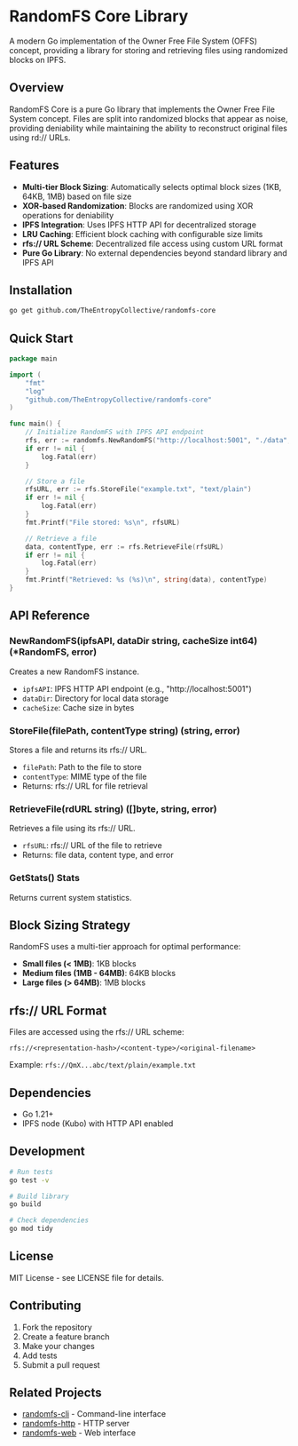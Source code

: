 # RandomFS Core Library

A modern Go implementation of the Owner Free File System (OFFS) concept, providing a library for storing and retrieving files using randomized blocks on IPFS.

## Overview

RandomFS Core is a pure Go library that implements the Owner Free File System concept. Files are split into randomized blocks that appear as noise, providing deniability while maintaining the ability to reconstruct original files using rd:// URLs.

## Features

- **Multi-tier Block Sizing**: Automatically selects optimal block sizes (1KB, 64KB, 1MB) based on file size
- **XOR-based Randomization**: Blocks are randomized using XOR operations for deniability
- **IPFS Integration**: Uses IPFS HTTP API for decentralized storage
- **LRU Caching**: Efficient block caching with configurable size limits
- **rfs:// URL Scheme**: Decentralized file access using custom URL format
- **Pure Go Library**: No external dependencies beyond standard library and IPFS API

## Installation

```bash
go get github.com/TheEntropyCollective/randomfs-core
```

## Quick Start

```go
package main

import (
    "fmt"
    "log"
    "github.com/TheEntropyCollective/randomfs-core"
)

func main() {
    // Initialize RandomFS with IPFS API endpoint
    rfs, err := randomfs.NewRandomFS("http://localhost:5001", "./data", 500*1024*1024)
    if err != nil {
        log.Fatal(err)
    }

    // Store a file
    rfsURL, err := rfs.StoreFile("example.txt", "text/plain")
    if err != nil {
        log.Fatal(err)
    }
    fmt.Printf("File stored: %s\n", rfsURL)

    // Retrieve a file
    data, contentType, err := rfs.RetrieveFile(rfsURL)
    if err != nil {
        log.Fatal(err)
    }
    fmt.Printf("Retrieved: %s (%s)\n", string(data), contentType)
}
```

## API Reference

### NewRandomFS(ipfsAPI, dataDir string, cacheSize int64) (*RandomFS, error)

Creates a new RandomFS instance.

- `ipfsAPI`: IPFS HTTP API endpoint (e.g., "http://localhost:5001")
- `dataDir`: Directory for local data storage
- `cacheSize`: Cache size in bytes

### StoreFile(filePath, contentType string) (string, error)

Stores a file and returns its rfs:// URL.

- `filePath`: Path to the file to store
- `contentType`: MIME type of the file
- Returns: rfs:// URL for file retrieval

### RetrieveFile(rdURL string) ([]byte, string, error)

Retrieves a file using its rfs:// URL.

- `rfsURL`: rfs:// URL of the file to retrieve
- Returns: file data, content type, and error

### GetStats() Stats

Returns current system statistics.

## Block Sizing Strategy

RandomFS uses a multi-tier approach for optimal performance:

- **Small files (< 1MB)**: 1KB blocks
- **Medium files (1MB - 64MB)**: 64KB blocks  
- **Large files (> 64MB)**: 1MB blocks

## rfs:// URL Format

Files are accessed using the rfs:// URL scheme:

```
rfs://<representation-hash>/<content-type>/<original-filename>
```

Example: `rfs://QmX...abc/text/plain/example.txt`

## Dependencies

- Go 1.21+
- IPFS node (Kubo) with HTTP API enabled

## Development

```bash
# Run tests
go test -v

# Build library
go build

# Check dependencies
go mod tidy
```

## License

MIT License - see LICENSE file for details.

## Contributing

1. Fork the repository
2. Create a feature branch
3. Make your changes
4. Add tests
5. Submit a pull request

## Related Projects

- [randomfs-cli](https://github.com/TheEntropyCollective/randomfs-cli) - Command-line interface
- [randomfs-http](https://github.com/TheEntropyCollective/randomfs-http) - HTTP server
- [randomfs-web](https://github.com/TheEntropyCollective/randomfs-web) - Web interface 